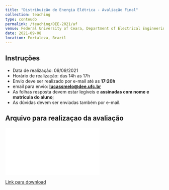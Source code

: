 ```yaml
---
title: "Distribuição de Energia Elétrica - Avaliação Final"
collection: teaching
type: conteudo
permalink: /teaching/DEE-2021/af
venue: Federal University of Ceara, Department of Electrical Engineering
date: 2021-09-08
location: Fortaleza, Brazil
---
```


## Instruções

- Data de realização: 09/09/2021
- Horário de realização: das 14h as 17h
- Envio deve ser realizado por e-mail até as **17:20h**
- email para envio: **lucassmelo@dee.ufc.br**
- As folhas resposta devem estar legíveis e **assinadas com nome e matrícula do aluno**;
- As dúvidas devem ser enviadas também por e-mail.

## Arquivo para realizaçao da avaliação

<embed src="{{ '/teaching/DEE-2021/AF/avaliacao-final-dee-2021-1.pdf'|url }}" alt="Avaliação Final" width="300" height="150">

[Link para download](https://github.com/lucassm/lucassm.github.io/raw/master/_teaching/DEE-2021/AF/avaliacao-final-dee-2021-1.pdf)